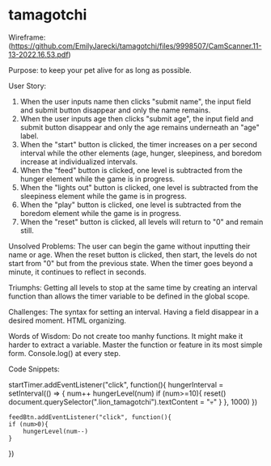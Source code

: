 # tamagotchi
Wireframe:(https://github.com/EmilyJarecki/tamagotchi/files/9998507/CamScanner.11-13-2022.16.53.pdf)

Purpose: to keep your pet alive for as long as possible. 

User Story: 
1. When the user inputs name then clicks "submit name", the input field and submit button disappear and only the name remains. 
2. When the user inputs age then clicks "submit age", the input field and submit button disappear and only the age remains underneath an "age" label.
3. When the "start" button is clicked, the timer increases on a per second interval while the other elements (age, hunger, sleepiness, and boredom increase at individualized intervals. 
4. When the "feed" button is clicked, one level is subtracted from the hunger element while the game is in progress. 
5. When the "lights out" button is clicked, one level is subtracted from the sleepiness element while the game is in progress. 
6. When the "play" button is clicked, one level is subtracted from the boredom element while the game is in progress. 
7. When the "reset" button is clicked, all levels will return to "0" and remain still. 

Unsolved Problems:
The user can begin the game without inputting their name or age. 
When the reset button is clicked, then start, the levels do not start from "0" but from the previous state. 
When the timer goes beyond a minute, it continues to reflect in seconds. 

Triumphs:
Getting all levels to stop at the same time by creating an interval function than allows the timer variable to be defined in the global scope.

Challenges: 
The syntax for setting an interval. 
Having a field disappear in a desired moment. 
HTML organizing. 

Words of Wisdom: 
Do not create too manhy functions. It might make it harder to extract a variable. 
Master the function or feature in its most simple form. 
Console.log() at every step.

Code Snippets: 

startTimer.addEventListener("click", function(){
    hungerInterval = setInterval(() => {
      num++
      hungerLevel(num)
      if (num>=10){
        reset()
        document.querySelector(".lion_tamagotchi").textContent = "💀"
      }
    }, 1000)
  })
	
	
	feedBtn.addEventListener("click", function(){
    if (num>0){
        hungerLevel(num--) 
    }
})
